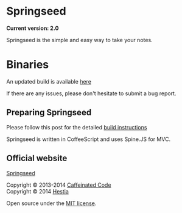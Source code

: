 # Springseed

**Current version: 2.0**

Springseed is the simple and easy way to take your notes.

# Binaries

An updated build is available [here]()

If there are any issues, please don't hesitate to submit a bug report.

## Preparing Springseed

Please follow this post for the detailed [build instructions](https://www.thecodepost.org/software/superlight-linux-notes-app-springseed/)

Springseed is written in CoffeeScript and uses Spine.JS for MVC.

## Official website

[Springseed](https://sarthakganguly.github.io/notes/)

Copyright &copy; 2013-2014 [Caffeinated Code][3]<br>
Copyright &copy; 2014 [Hestia][4]

Open source under the [MIT license][5].

[3]: http://www.caffeinatedco.de/
[4]: http://byhestia.com/
[5]: http://opensource.org/licenses/MIT
